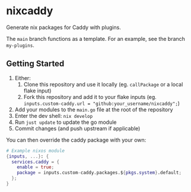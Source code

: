 # nixcaddy
Generate nix packages for Caddy with plugins.

The `main` branch functions as a template. For an example, see the branch `my-plugins`.
## Getting Started
1. Either:
    1. Clone this repository and use it locally (eg. `callPackage` or a local flake input)
    2. Fork this repository and add it to your flake inputs (eg. `inputs.custom-caddy.url = "github:your_username/nixcaddy";`)
2. Add your modules to the `main.go` file at the root of the repository
3. Enter the dev shell: `nix develop`
4. Run `just update` to update the go module
5. Commit changes (and push upstream if applicable)

You can then override the caddy package with your own:
```nix
# Example nixos module
{inputs, ...}: {
  services.caddy = {
    enable = true;
    package = inputs.custom-caddy.packages.${pkgs.system}.default;
  };
}
```
